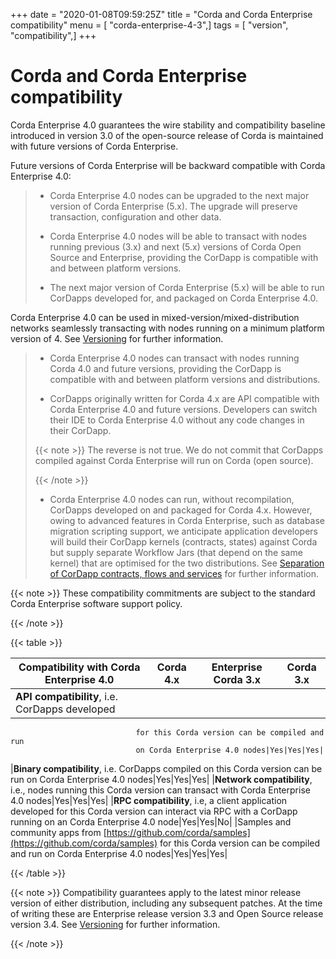+++
date = "2020-01-08T09:59:25Z"
title = "Corda and Corda Enterprise compatibility"
menu = [ "corda-enterprise-4-3",]
tags = [ "version", "compatibility",]
+++


# Corda and Corda Enterprise compatibility

Corda Enterprise 4.0 guarantees the wire stability and compatibility baseline introduced in version 3.0 of the open-source release of Corda
            is maintained with future versions of Corda Enterprise.

Future versions of Corda Enterprise will be backward compatible with Corda Enterprise 4.0:

> 
> 
> * Corda Enterprise 4.0 nodes can be upgraded to the next major version of Corda Enterprise (5.x). The upgrade will preserve transaction, configuration and other data.
> 
> 
> * Corda Enterprise 4.0 nodes will be able to transact with nodes running previous (3.x) and next (5.x) versions of Corda Open Source and Enterprise,
>                         providing the CorDapp is compatible with and between platform versions.
> 
> 
> * The next major version of Corda Enterprise (5.x) will be able to run CorDapps developed for, and packaged on Corda Enterprise 4.0.
> 
> 
Corda Enterprise 4.0 can be used in mixed-version/mixed-distribution networks seamlessly transacting with nodes running on a minimum platform version of 4.
            See [Versioning](versioning.md) for further information.

> 
> 
> * Corda Enterprise 4.0 nodes can transact with nodes running Corda 4.0 and future versions, providing the CorDapp is compatible with and between platform versions and distributions.
> 
> 
> * CorDapps originally written for Corda 4.x are API compatible with Corda Enterprise 4.0 and future versions.
>                         Developers can switch their IDE to Corda Enterprise 4.0 without any code changes in their CorDapp.
> 
> 
> {{< note >}}
> The reverse is not true. We do not commit that CorDapps compiled against Corda Enterprise will run on Corda (open source).
> 
> {{< /note >}}
> 
> * Corda Enterprise 4.0 nodes can run, without recompilation, CorDapps developed on and packaged for Corda 4.x.
>                         However, owing to advanced features in Corda Enterprise, such as database migration scripting support, we anticipate application developers
>                         will build their CorDapp kernels (contracts, states) against Corda but supply separate Workflow Jars (that depend on the same kernel)
>                         that are optimised for the two distributions. See [Separation of CorDapp contracts, flows and services](cordapp-build-systems.md#cordapp-separation-ref) for further information.
> 
> 

{{< note >}}
These compatibility commitments are subject to the standard Corda Enterprise software support policy.

{{< /note >}}

{{< table >}}

|Compatibility with Corda Enterprise 4.0|Corda 4.x|Enterprise Corda 3.x|Corda 3.x|
|-------------------------------------------------|-------------|-----------------------|---------------|
|**API compatibility**, i.e. CorDapps developed
                                for this Corda version can be compiled and run
                                on Corda Enterprise 4.0 nodes|Yes|Yes|Yes|
|**Binary compatibility**, i.e. CorDapps
                                compiled on this Corda version can be run on
                                Corda Enterprise 4.0 nodes|Yes|Yes|Yes|
|**Network compatibility**, i.e., nodes running
                                this Corda version can transact with Corda
                                Enterprise 4.0 nodes|Yes|Yes|Yes|
|**RPC compatibility**, i.e, a client
                                application developed for this Corda version
                                can interact via RPC with a CorDapp running on
                                an Corda Enterprise 4.0 node|Yes|Yes|No|
|Samples and community apps from
                                [https://github.com/corda/samples](https://github.com/corda/samples) for this Corda
                                version can be compiled and run on Corda
                                Enterprise 4.0 nodes|Yes|Yes|Yes|

{{< /table >}}

{{< note >}}
Compatibility guarantees apply to the latest minor release version of either distribution, including any subsequent patches.
                At the time of writing these are Enterprise release version 3.3 and Open Source release version 3.4.
                See [Versioning](versioning.md) for further information.

{{< /note >}}

